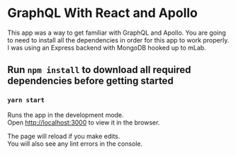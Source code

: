 # GraphQL With React and Apollo

This app was a way to get familiar with GraphQL and Apollo. You are going to need to install all the dependencies in order for this app to work properly. I was using an Express backend with MongoDB hooked up to mLab.

## Run `npm install` to download all required dependencies before getting started

### `yarn start`

Runs the app in the development mode.<br />
Open [http://localhost:3000](http://localhost:3000) to view it in the browser.

The page will reload if you make edits.<br />
You will also see any lint errors in the console.
